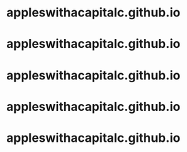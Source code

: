 # appleswithacapitalc.github.io
# appleswithacapitalc.github.io
# appleswithacapitalc.github.io
# appleswithacapitalc.github.io
# appleswithacapitalc.github.io
